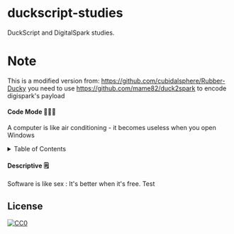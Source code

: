 # duckscript-studies
DuckScript and DigitalSpark studies.

# Note
This is a modified version from: https://github.com/cubidalsphere/Rubber-Ducky
you need to use https://github.com/mame82/duck2spark to encode digispark's payload

#### Code Mode 👨🏽‍💻 
 A computer is like air conditioning - it becomes useless when you open Windows





<!-- TABLE OF CONTENTS -->
<details>
  <summary>Table of Contents</summary>
  <ol>
  ___                  ___  
 (o o)                (o o) 
(  V  ) piu piu piu  (  V  )
--m-m------------------m-m--
    
    Hidden IMAGE =)
    
  </ol>
</details>






#### Descriptive 🗒

Software is like sex : It's better when it's free.
Test




## License 

[![CC0](https://licensebuttons.net/p/zero/1.0/88x31.png)](https://creativecommons.org/publicdomain/zero/1.0/)
